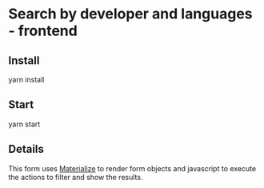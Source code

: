 # Search by developer and languages - frontend

## Install
yarn install

## Start
yarn start

## Details
This form uses [Materialize](https://materializecss.com/ "A modern responsive front-end framework based on Material Design") to render form objects and javascript to execute the actions to filter and show the results.
